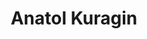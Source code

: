 ---
title: Anatol Kuragin
name: Anatol Kuragin
alias: Anatol
group: Sonstige
info: Hélènes Bruder, Nataschas Geliebter
priority: 1
---
